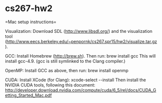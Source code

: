 # cs267-hw2

=Mac setup instructions=

Visualization: Download SDL (http://www.libsdl.org/) and the visualization tool (http://www.eecs.berkeley.edu/~penpornk/cs267.spr15/hw2/visualize.tar.gz).

GCC: Install Homebrew (http://brew.sh).  Then run:
  brew install gcc
This will install gcc-4.9.  (gcc is still symlinked to the Clang compiler.)

OpenMP: Install GCC as above, then run:
  brew install openmp

CUDA: Install XCode (for Clang):
  xcode-select --install
Then install the NVIDIA CUDA tools, following this document:
  http://developer.download.nvidia.com/compute/cuda/6_5/rel/docs/CUDA_Getting_Started_Mac.pdf
